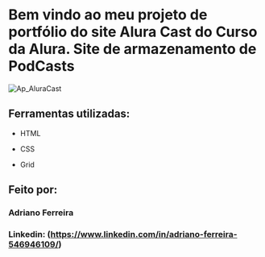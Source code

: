 # Bem vindo ao meu projeto de portfólio do site Alura Cast do Curso da Alura. Site de armazenamento de PodCasts

![Ap_AluraCast](https://github.com/AOFerreira/AluraCast/assets/19846612/42182c39-fee7-4107-b0da-56876f210932)


## Ferramentas utilizadas:

* HTML

* CSS

* Grid

## Feito por:

### Adriano Ferreira

### Linkedin: (https://www.linkedin.com/in/adriano-ferreira-546946109/)
